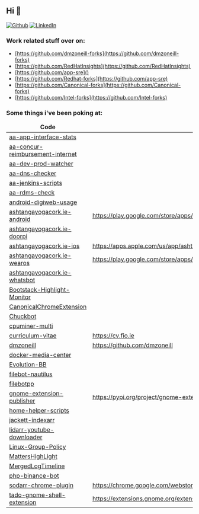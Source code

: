 <h2> Hi 👋 </h2>

<p><a href="https://github.com/dmzoneill" target="_blank"><img alt="Github" src="https://img.shields.io/badge/GitHub-%2312100E.svg?&style=for-the-badge&logo=Github&logoColor=white" /></a> <a href="https://www.linkedin.com/in/dmzoneill/" target="_blank"><img alt="LinkedIn" src="https://img.shields.io/badge/linkedin-%230077B5.svg?&style=for-the-badge&logo=linkedin&logoColor=white" /></a>


### Work related stuff over on:

- [https://github.com/dmzoneill-forks](https://github.com/dmzoneill-forks)
- [https://github.com/RedHatInsights](https://github.com/RedHatInsights)
- [https://github.com/app-sre]()
- [https://github.com/Redhat-forks](https://github.com/app-sre)
- [https://github.com/Canonical-forks](https://github.com/Canonical-forks)
- [https://github.com/Intel-forks](https://github.com/Intel-forks)

### Some things i've been poking at:

<table>
  <thead align="center">
    <tr border: none;>
      <td><b>Code</b></td>
      <td><b>View @</b></td>
    </tr>
  </thead>
  <tbody>
    <tr><td><a href='https://github.com/dmzoneill/aa-app-interface-stats.git'>aa-app-interface-stats</a></td><td></td></tr>
    <tr><td><a href='https://github.com/dmzoneill/aa-concur-reimbursement-internet.git'>aa-concur-reimbursement-internet</a></td><td></td></tr>
    <tr><td><a href='https://github.com/dmzoneill/aa-dev-prod-watcher.git'>aa-dev-prod-watcher</a></td><td></td></tr>
    <tr><td><a href='https://github.com/dmzoneill/aa-dns-checker.git'>aa-dns-checker</a></td><td></td></tr>
    <tr><td><a href='https://github.com/dmzoneill/aa-jenkins-scripts.git'>aa-jenkins-scripts</a></td><td></td></tr>
    <tr><td><a href='https://github.com/dmzoneill/aa-rdms-check.git'>aa-rdms-check</a></td><td></td></tr>
    <tr><td><a href='https://github.com/dmzoneill/android-digiweb-usage.git'>android-digiweb-usage</a></td><td></td></tr>
    <tr><td><a href='https://github.com/dmzoneill/ashtangayogacork.ie-android.git'>ashtangayogacork.ie-android</a></td><td><a href='https://play.google.com/store/apps/details?id=ie.ayc'>https://play.google.com/store/apps/details?id=ie.ayc</a></td></tr>
    <tr><td><a href='https://github.com/dmzoneill/ashtangayogacork.ie-doorpi.git'>ashtangayogacork.ie-doorpi</a></td><td></td></tr>
    <tr><td><a href='https://github.com/dmzoneill/ashtangayogacork.ie-ios.git'>ashtangayogacork.ie-ios</a></td><td><a href='https://apps.apple.com/us/app/ashtanga-yoga-cork/id1508794150'>https://apps.apple.com/us/app/ashtanga-yoga-cork/id1508794150</a></td></tr>
    <tr><td><a href='https://github.com/dmzoneill/ashtangayogacork.ie-wearos.git'>ashtangayogacork.ie-wearos</a></td><td><a href='https://play.google.com/store/apps/details?id=ie.ayc.wearos'>https://play.google.com/store/apps/details?id=ie.ayc.wearos</a></td></tr>
    <tr><td><a href='https://github.com/dmzoneill/ashtangayogacork.ie-whatsbot.git'>ashtangayogacork.ie-whatsbot</a></td><td></td></tr>
    <tr><td><a href='https://github.com/dmzoneill/Bootstack-Highlight-Monitor.git'>Bootstack-Highlight-Monitor</a></td><td></td></tr>
    <tr><td><a href='https://github.com/dmzoneill/CanonicalChromeExtension.git'>CanonicalChromeExtension</a></td><td></td></tr>
    <tr><td><a href='https://github.com/dmzoneill/Chuckbot.git'>Chuckbot</a></td><td></td></tr>
    <tr><td><a href='https://github.com/dmzoneill/cpuminer-multi.git'>cpuminer-multi</a></td><td></td></tr>
    <tr><td><a href='https://github.com/dmzoneill/curriculum-vitae.git'>curriculum-vitae</a></td><td><a href='https://cv.fio.ie'>https://cv.fio.ie</a></td></tr>
    <tr><td><a href='https://github.com/dmzoneill/dmzoneill.git'>dmzoneill</a></td><td><a href='https://github.com/dmzoneill'>https://github.com/dmzoneill</a></td></tr>
    <tr><td><a href='https://github.com/dmzoneill/docker-media-center.git'>docker-media-center</a></td><td></td></tr>
    <tr><td><a href='https://github.com/dmzoneill/Evolution-BB.git'>Evolution-BB</a></td><td></td></tr>
    <tr><td><a href='https://github.com/dmzoneill/filebot-nautilus.git'>filebot-nautilus</a></td><td></td></tr>
    <tr><td><a href='https://github.com/dmzoneill/filebotpp.git'>filebotpp</a></td><td></td></tr>
    <tr><td><a href='https://github.com/dmzoneill/gnome-extension-publisher.git'>gnome-extension-publisher</a></td><td><a href='https://pypi.org/project/gnome-extension-publisher/'>https://pypi.org/project/gnome-extension-publisher/</a></td></tr>
    <tr><td><a href='https://github.com/dmzoneill/home-helper-scripts.git'>home-helper-scripts</a></td><td></td></tr>
    <tr><td><a href='https://github.com/dmzoneill/jackett-indexarr.git'>jackett-indexarr</a></td><td></td></tr>
    <tr><td><a href='https://github.com/dmzoneill/lidarr-youtube-downloader.git'>lidarr-youtube-downloader</a></td><td></td></tr>
    <tr><td><a href='https://github.com/dmzoneill/Linux-Group-Policy.git'>Linux-Group-Policy</a></td><td></td></tr>
    <tr><td><a href='https://github.com/dmzoneill/MattersHighLight.git'>MattersHighLight</a></td><td></td></tr>
    <tr><td><a href='https://github.com/dmzoneill/MergedLogTimeline.git'>MergedLogTimeline</a></td><td></td></tr>
    <tr><td><a href='https://github.com/dmzoneill/php-binance-bot.git'>php-binance-bot</a></td><td></td></tr>
    <tr><td><a href='https://github.com/dmzoneill/sodarr-chrome-plugin.git'>sodarr-chrome-plugin</a></td><td><a href='https://chrome.google.com/webstore/detail/sodarr/nndmepnfkempbbjjfhbogcidgfckakmb'>https://chrome.google.com/webstore/detail/sodarr/nndmepnfkempbbjjfhbogcidgfckakmb</a></td></tr>
    <tr><td><a href='https://github.com/dmzoneill/tado-gnome-shell-extension.git'>tado-gnome-shell-extension</a></td><td><a href='https://extensions.gnome.org/extension/5606/tado/'>https://extensions.gnome.org/extension/5606/tado/</a></td></tr>
  </tbody>
  </table>




